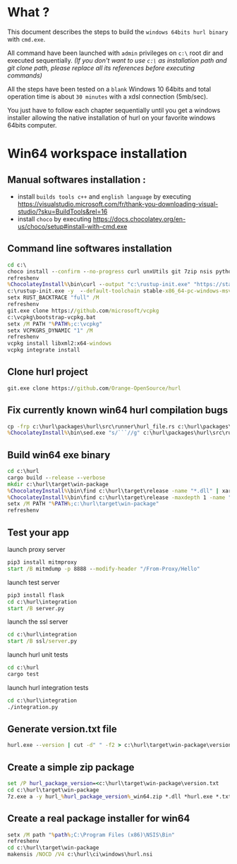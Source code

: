 # What ?

This document describes the steps to build the `windows 64bits hurl binary` with `cmd.exe`.

All command have been launched with `admin` privileges on `c:\` root dir and executed sequentially. *(If you don't want to use `c:\` as installation path and git clone path, please replace all its references before executing commands)*

All the steps have been tested on a `blank` Windows 10 64bits and total operation time is about `30 minutes` with a xdsl connection (5mb/sec). 

You just have to follow each chapter sequentially until you get a windows installer allowing the native installation of hurl on your favorite windows 64bits computer.

# Win64 workspace installation

## Manual softwares installation :

- install `builds tools c++` and `english language` by executing https://visualstudio.microsoft.com/fr/thank-you-downloading-visual-studio/?sku=BuildTools&rel=16
- install `choco` by executing https://docs.chocolatey.org/en-us/choco/setup#install-with-cmd.exe

## Command line softwares installation

```cmd
cd c:\
choco install --confirm --no-progress curl unxUtils git 7zip nsis python3 winlibs-llvm-free
refreshenv
%ChocolateyInstall%\bin\curl --output "c:\rustup-init.exe" "https://static.rust-lang.org/rustup/dist/i686-pc-windows-gnu/rustup-init.exe"
c:\rustup-init.exe -y  --default-toolchain stable-x86_64-pc-windows-msvc
setx RUST_BACKTRACE "full" /M
refreshenv
git.exe clone https://github.com/microsoft/vcpkg
c:\vcpkg\bootstrap-vcpkg.bat
setx /M PATH "%PATH%;c:\vcpkg"
setx VCPKGRS_DYNAMIC "1" /M
refreshenv
vcpkg install libxml2:x64-windows
vcpkg integrate install
```

## Clone hurl project

```cmd
git.exe clone https://github.com/Orange-OpenSource/hurl
```

## Fix currently known win64 hurl compilation bugs

```cmd
cp -frp c:\hurl\packages\hurl\src\runner\hurl_file.rs c:\hurl\packages\hurl\src\runner\hurl_file.rs.ori
%ChocolateyInstall%\bin\sed.exe "s/```//g" c:\hurl\packages\hurl\src\runner\hurl_file.rs.ori  > c:\hurl\packages\hurl\src\runner\hurl_file.rs
```

## Build win64 exe binary

```cmd
cd c:\hurl
cargo build --release --verbose
mkdir c:\hurl\target\win-package
%ChocolateyInstall%\bin\find c:\hurl\target\release -name "*.dll" | xargs -i cp -frp {} c:\hurl\target\win-package
%ChocolateyInstall%\bin\find c:\hurl\target\release -maxdepth 1 -name "hurl*.exe" | xargs -i cp -frp {} c:\hurl\target\win-package
setx /M PATH "%PATH%;c:\hurl\target\win-package"
refreshenv
```

## Test your app

launch proxy server

```cmd
pip3 install mitmproxy
start /B mitmdump -p 8888 --modify-header "/From-Proxy/Hello"
```

launch test server

```cmd
pip3 install flask
cd c:\hurl\integration
start /B server.py
```

launch the ssl server

```cmd
cd c:\hurl\integration
start /B ssl/server.py
```

launch hurl unit tests

```cmd
cd c:\hurl
cargo test
```

launch hurl integration tests

```cmd
cd c:\hurl\integration
./integration.py
```

## Generate version.txt file

```cmd
hurl.exe --version | cut -d" " -f2 > c:\hurl\target\win-package\version.txt
```

## Create a simple zip package

```cmd
set /P hurl_package_version=<c:\hurl\target\win-package\version.txt
cd c:\hurl\target\win-package
7z.exe a -y hurl_%hurl_package_version%_win64.zip *.dll *hurl.exe *.txt
```

## Create a real package installer for win64

```cmd
setx /M path "%path%;C:\Program Files (x86)\NSIS\Bin"
refreshenv
cd c:\hurl\target\win-package
makensis /NOCD /V4 c:\hurl\ci\windows\hurl.nsi
```

